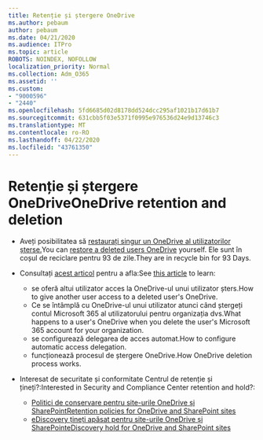 ```yaml
---
title: Retenție și ștergere OneDrive
ms.author: pebaum
author: pebaum
ms.date: 04/21/2020
ms.audience: ITPro
ms.topic: article
ROBOTS: NOINDEX, NOFOLLOW
localization_priority: Normal
ms.collection: Adm_O365
ms.assetid: ''
ms.custom:
- "9000596"
- "2440"
ms.openlocfilehash: 5fd6685d02d8178dd524dcc295af1021b17d61b7
ms.sourcegitcommit: 631cbb5f03e5371f0995e976536d24e9d13746c3
ms.translationtype: MT
ms.contentlocale: ro-RO
ms.lasthandoff: 04/22/2020
ms.locfileid: "43761350"
---
```

# <a name="onedrive-retention-and-deletion"></a><span data-ttu-id="1995a-102">Retenție și ștergere OneDrive</span><span class="sxs-lookup"><span data-stu-id="1995a-102">OneDrive retention and deletion</span></span>

- <span data-ttu-id="1995a-103">Aveți posibilitatea să [restaurați singur un OneDrive al utilizatorilor șterse.](https://docs.microsoft.com/onedrive/restore-deleted-onedrive)</span><span class="sxs-lookup"><span data-stu-id="1995a-103">You can [restore a deleted users OneDrive](https://docs.microsoft.com/onedrive/restore-deleted-onedrive) yourself.</span></span> <span data-ttu-id="1995a-104">Ele sunt în coșul de reciclare pentru 93 de zile.</span><span class="sxs-lookup"><span data-stu-id="1995a-104">They are in recycle bin for 93 Days.</span></span> 

- <span data-ttu-id="1995a-105">Consultați [acest articol](https://docs.microsoft.com/onedrive/restore-deleted-onedrive) pentru a afla:</span><span class="sxs-lookup"><span data-stu-id="1995a-105">See [this article](https://docs.microsoft.com/onedrive/restore-deleted-onedrive) to learn:</span></span>
    - <span data-ttu-id="1995a-106">se oferă altui utilizator acces la OneDrive-ul unui utilizator șters.</span><span class="sxs-lookup"><span data-stu-id="1995a-106">How to give another user access to a deleted user's OneDrive.</span></span>
    - <span data-ttu-id="1995a-107">Ce se întâmplă cu OneDrive-ul unui utilizator atunci când ștergeți contul Microsoft 365 al utilizatorului pentru organizația dvs.</span><span class="sxs-lookup"><span data-stu-id="1995a-107">What happens to a user's OneDrive when you delete the user's Microsoft 365 account for your organization.</span></span>
    - <span data-ttu-id="1995a-108">se configurează delegarea de acces automat.</span><span class="sxs-lookup"><span data-stu-id="1995a-108">How to configure automatic access delegation.</span></span>
    - <span data-ttu-id="1995a-109">funcționează procesul de ștergere OneDrive.</span><span class="sxs-lookup"><span data-stu-id="1995a-109">How OneDrive deletion process works.</span></span>

- <span data-ttu-id="1995a-110">Interesat de securitate și conformitate Centrul de retenție și țineți?:</span><span class="sxs-lookup"><span data-stu-id="1995a-110">Interested in Security and Compliance Center retention and hold?:</span></span>
    - [<span data-ttu-id="1995a-111">Politici de conservare pentru site-urile OneDrive și SharePoint</span><span class="sxs-lookup"><span data-stu-id="1995a-111">Retention policies for OneDrive and SharePoint sites</span></span>](https://docs.microsoft.com/office365/securitycompliance/retention-policies?redirectSourcePath=%252farticle%252f5e377752-700d-4870-9b6d-12bfc12d2423#content-in-onedrive-accounts-and-sharepoint-sites)
    - [<span data-ttu-id="1995a-112">eDiscovery țineți apăsat pentru site-urile OneDrive și SharePoint</span><span class="sxs-lookup"><span data-stu-id="1995a-112">eDiscovery hold for OneDrive and SharePoint sites</span></span>](https://docs.microsoft.com/office365/securitycompliance/ediscovery-cases#step-4-place-content-locations-on-hold)



